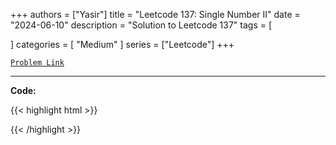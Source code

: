 
+++
authors = ["Yasir"]
title = "Leetcode 137: Single Number II"
date = "2024-06-10"
description = "Solution to Leetcode 137"
tags = [
    
]
categories = [
    "Medium"
]
series = ["Leetcode"]
+++



[`Problem Link`](https://leetcode.com/problems/single-number-ii/description/)

---

**Code:**

{{< highlight html >}}

{{< /highlight >}}

